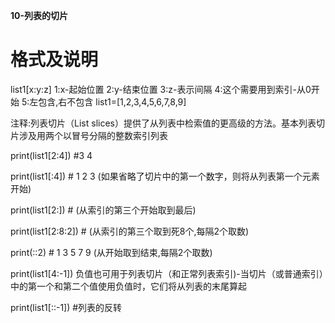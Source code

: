 **10-列表的切片**

# 格式及说明 #
list1[x:y:z]
	1:x-起始位置
	2:y-结束位置
	3:z-表示间隔
	4:这个需要用到索引-从0开始
	5:左包含,右不包含
list1=[1,2,3,4,5,6,7,8,9]

注释:列表切片（List slices）提供了从列表中检索值的更高级的方法。基本列表切片涉及用两个以冒号分隔的整数索引列表

print(list1[2:4])  #3 4

print(list1[:4])  # 1 2 3 (如果省略了切片中的第一个数字，则将从列表第一个元素开始)

print(list1[2:])  #        (从索引的第三个开始取到最后)

print(list1[2:8:2])  #     (从索引的第三个取到死8个,每隔2个取数)

print(::2) #  1 3 5 7 9    (从开始取到结束,每隔2个取数)

print(list1[4:-1])  负值也可用于列表切片（和正常列表索引)-当切片（或普通索引）中的第一个和第二个值使用负值时，它们将从列表的末尾算起

print(list1[::-1])  #列表的反转



